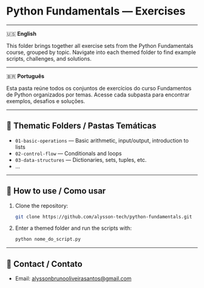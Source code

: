 # Python Fundamentals — Exercises

---

🇺🇸 **English**

This folder brings together all exercise sets from the Python Fundamentals course, grouped by topic. Navigate into each themed folder to find example scripts, challenges, and solutions.

---

🇧🇷 **Português**

Esta pasta reúne todos os conjuntos de exercícios do curso Fundamentos de Python organizados por temas. Acesse cada subpasta para encontrar exemplos, desafios e soluções.

---

## 📁 Thematic Folders / Pastas Temáticas

- `01-basic-operations` — Basic arithmetic, input/output, introduction to lists
- `02-control-flow` — Conditionals and loops
- `03-data-structures` — Dictionaries, sets, tuples, etc.
- ...

---

## 🚀 How to use / Como usar

1. Clone the repository:
    ```bash
    git clone https://github.com/alysson-tech/python-fundamentals.git
    ```
2. Enter a themed folder and run the scripts with:
    ```bash
    python nome_do_script.py
    ```


---

## 📩 Contact / Contato

- Email: [alyssonbrunooliveirasantos@gmail.com](mailto:alyssonbrunooliveirasantos@gmail.com)
